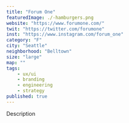 ```yaml
---
title: "Forum One"
featuredImage: ./-hamburgers.png
website: "https://www.forumone.com/"
twit: "https://twitter.com/forumone"
inst: "https://www.instagram.com/forum_one"
category: "F"
city: "Seattle"
neighborhood: "Belltown"
size: "large"
map: ""
tags:
    - ux/ui
    - branding
    - engineering
    - strategy
published: true
---
```


Description
